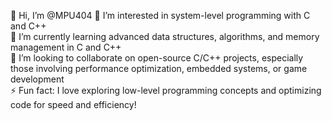 👋 Hi, I’m @MPU404
👀 I’m interested in system-level programming with C and C++  
🌱 I’m currently learning advanced data structures, algorithms, and memory management in C and C++  
💞️ I’m looking to collaborate on open-source C/C++ projects, especially those involving performance optimization, embedded systems, or game development   
⚡ Fun fact: I love exploring low-level programming concepts and optimizing code for speed and efficiency!



